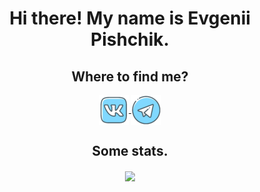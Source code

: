 <h1 align="center">Hi there! My name is Evgenii Pishchik.</h1>

<h2 align="center">Where to find me?</h2>

<p align="center">
<a href="https://vk.com/pe4eniks">
  <img align="center" src="https://github.com/Pe4enIks/Pe4eniks/blob/main/images/vk_icon.png" alt="vk"/>
</a>
<a href="https://t.me/Evgenii_Pishchik">
  <img align="center" src="https://github.com/Pe4enIks/Pe4eniks/blob/main/images/telegram_icon.png" alt="tg"/>
</a>
</p>

<h2 align="center">Some stats.</h2>

<p align="center">
<a href="https://github.com/pe4eniks">
  <img align="center" src="https://github-readme-stats.anuraghazra1.vercel.app/api/top-langs/?username=pe4eniks&layout=compact&theme=react" />
</a>
</p>


